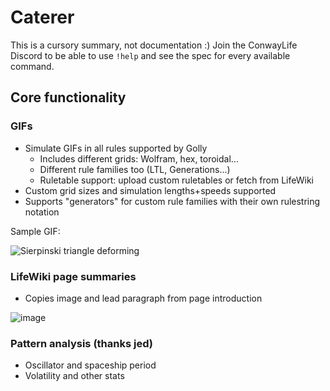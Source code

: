# Caterer

This is a cursory summary, not documentation :) Join the ConwayLife Discord to be able to use `!help` and see the spec for every available command.

## Core functionality

### GIFs
- Simulate GIFs in all rules supported by Golly
  - Includes different grids: Wolfram, hex, toroidal...
  - Different rule families too (LTL, Generations...)
  - Ruletable support: upload custom ruletables or fetch from LifeWiki
- Custom grid sizes and simulation lengths+speeds supported
- Supports "generators" for custom rule families with their own rulestring notation

Sample GIF:

![Sierpinski triangle deforming](https://hadi.is/static/b2193995e4344077df18d338c35dd51f/gif_result.gif)

### LifeWiki page summaries
- Copies image and lead paragraph from page introduction

![image](https://github.com/supposedly/conwaylife-caterer/assets/32081933/e83adb74-4760-4ccd-a465-96d4341301ed)

### Pattern analysis (thanks jed)
- Oscillator and spaceship period
- Volatility and other stats
